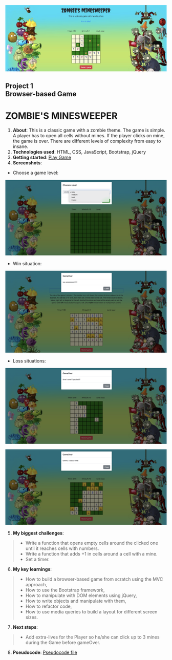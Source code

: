 ![Game image](img/MainScreen.png)

## Project 1 <br> Browser-based Game

# **ZOMBIE'S MINESWEEPER**

1. **About**: This is a classic game with a zombie theme. The game is simple. A player has to open all cells without mines. If the player clicks on mine, the game is over. There are different levels of complexity from easy to insane.
2. **Technologies used**: HTML, CSS, JavaScript, Bootstrap, jQuery
3. **Getting started**: [Play Game](https://annabaranova.github.io/minesweeper_game/)
4. **Screenshots**: 
* Choose a game level: 

![Choose Level](img/chooseLevel.png)

* Win situation:

![Player win](img/winOver.png)

* Loss situations:

![Loss Time Over](img/timeOver.png)

![Loss Find Mine](img/mineOver.png)

5. **My biggest challenges**:

> * Write a function that opens empty cells around the clicked one until it reaches cells with numbers.
> * Write a function that adds +1 in cells around a cell with a mine.
> * Set a timer.

6. **My key learnings**:

> * How to build a browser-based game from scratch using the MVC approach,
> * How to use the Bootstrap framework,
> * How to manipulate with DOM elements using jQuery,
> * How to write objects and manipulate with them,
> * How to refactor code,
> * How to use media queries to build a layout for different screen sizes.

7. **Next steps**: 

> * Add extra-lives for the Player so he/she can click up to 3 mines during the Game before gameOver.

8. **Pseudocode**: [Pseudocode file](pseudocode.md)